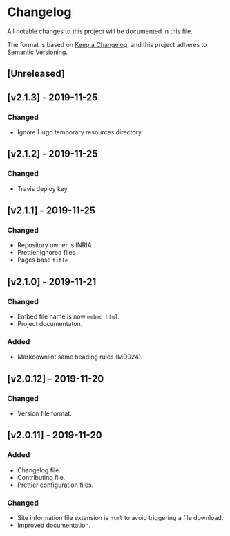 # Changelog

All notable changes to this project will be documented in this file.

The format is based on [Keep a Changelog](https://keepachangelog.com/en/1.0.0/),
and this project adheres to
[Semantic Versioning](https://semver.org/spec/v2.0.0.html).

## [Unreleased]

## [v2.1.3] - 2019-11-25

### Changed

- Ignore Hugo temporary resources directory

## [v2.1.2] - 2019-11-25

### Changed

- Travis deploy key

## [v2.1.1] - 2019-11-25

### Changed

- Repository owner is INRIA
- Prettier ignored files
- Pages base `title`

## [v2.1.0] - 2019-11-21

### Changed

- Embed file name is now `embed.html`.
- Project documentaton.

### Added

- Markdownlint same heading rules (MD024).

## [v2.0.12] - 2019-11-20

### Changed

- Version file format.

## [v2.0.11] - 2019-11-20

### Added

- Changelog file.
- Contributing file.
- Prettier configuration files.

### Changed

- Site information file extension is `html` to avoid triggering a file download.
- Improved documentation.
